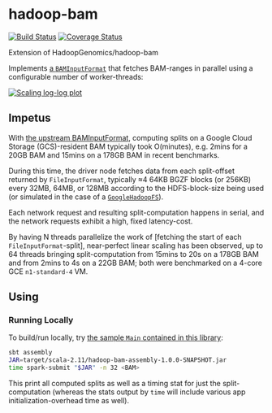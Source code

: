 # hadoop-bam
[![Build Status](https://travis-ci.org/hammerlab/hadoop-bam.svg?branch=master)](https://travis-ci.org/hammerlab/hadoop-bam)
[![Coverage Status](https://coveralls.io/repos/github/hammerlab/hadoop-bam/badge.svg?branch=master)](https://coveralls.io/github/hammerlab/hadoop-bam?branch=master)

Extension of HadoopGenomics/hadoop-bam

Implements [a `BAMInputFormat`](src/main/scala/org/hammerlab/hadoop_bam/BAMInputFormat.scala) that fetches BAM-ranges in parallel using a configurable number of worker-threads:

[![Scaling log-log plot](https://cl.ly/3C0k2Y203U0i/image%20(22).png)](https://docs.google.com/a/hammerlab.org/spreadsheets/d/11c6T-HxR7bMdPOeS6l3n4klBuC9PhgrR5JcSg2qa_H4/edit?usp=sharing)

## Impetus

With [the upstream BAMInputFormat](https://github.com/HadoopGenomics/Hadoop-BAM/blob/7.8.0/src/main/java/org/seqdoop/hadoop_bam/BAMInputFormat.java), computing splits on a Google Cloud Storage (GCS)-resident BAM typically took O(minutes), e.g. 2mins for a 20GB BAM and 15mins on a 178GB BAM in recent benchmarks.

During this time, the driver node fetches data from each split-offset returned by `FileInputFormat`, typically ≈4 64KB BGZF blocks (or 256KB) every 32MB, 64MB, or 128MB according to the HDFS-block-size being used (or simulated in the case of a [`GoogleHadoopFS`](https://github.com/GoogleCloudPlatform/bigdata-interop/blob/v1.6.1/gcs/src/main/java/com/google/cloud/hadoop/fs/gcs/GoogleHadoopFS.java)). 

Each network request and resulting split-computation happens in serial, and the network requests exhibit a high, fixed latency-cost.
 
By having N threads parallelize the work of [fetching the start of each `FileInputFormat`-split], near-perfect linear scaling has been observed, up to 64 threads bringing split-computation from 15mins to 20s on a 178GB BAM and from 2mins to 4s on a 22GB BAM; both were benchmarked on a 4-core GCE `n1-standard-4` VM.

## Using

### Running Locally
To build/run locally, try [the sample `Main` contained in this library](src/main/scala/org/hammerlab/hadoop_bam/Main.scala):

```bash
sbt assembly
JAR=target/scala-2.11/hadoop-bam-assembly-1.0.0-SNAPSHOT.jar
time spark-submit "$JAR" -n 32 <BAM>
```

This print all computed splits as well as a timing stat for just the split-computation (whereas the stats output by `time` will include various app initialization-overhead time as well).


